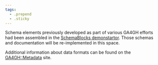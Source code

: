 ```yaml
---
tags:
  - .prepend
  - .sticky
---
```


Schema elements previously developed as part of various GA4GH efforts had been assembled in the [SchemaBlocks demonstartor](https://ga4gh-metadata.github.io/SchemaBlocks/). Those schemas and documentation will be re-implemented in this space.

Additional information about data formats can be found on the [GA4GH::Metadata](https://ga4gh-metadata.github.io) site.
